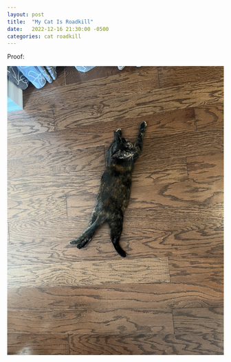 ```yaml
---
layout: post
title:  "My Cat Is Roadkill"
date:   2022-12-16 21:30:00 -0500
categories: cat roadkill
---
```

Proof:

![cat that is roadkill](/assets/roadkill.png)
